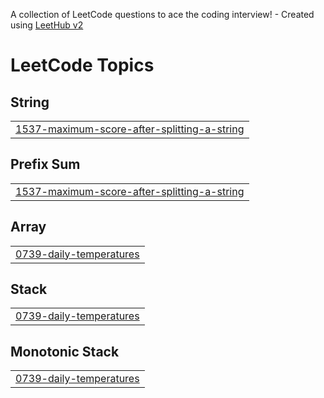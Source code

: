 A collection of LeetCode questions to ace the coding interview! - Created using [LeetHub v2](https://github.com/arunbhardwaj/LeetHub-2.0)
<!---LeetCode Topics Start-->
# LeetCode Topics
## String
|  |
| ------- |
| [1537-maximum-score-after-splitting-a-string](https://github.com/WilliamTsai39/LeetCode-Progress-Tracker/tree/master/1537-maximum-score-after-splitting-a-string) |
## Prefix Sum
|  |
| ------- |
| [1537-maximum-score-after-splitting-a-string](https://github.com/WilliamTsai39/LeetCode-Progress-Tracker/tree/master/1537-maximum-score-after-splitting-a-string) |
## Array
|  |
| ------- |
| [0739-daily-temperatures](https://github.com/WilliamTsai39/LeetCode-Progress-Tracker/tree/master/0739-daily-temperatures) |
## Stack
|  |
| ------- |
| [0739-daily-temperatures](https://github.com/WilliamTsai39/LeetCode-Progress-Tracker/tree/master/0739-daily-temperatures) |
## Monotonic Stack
|  |
| ------- |
| [0739-daily-temperatures](https://github.com/WilliamTsai39/LeetCode-Progress-Tracker/tree/master/0739-daily-temperatures) |
<!---LeetCode Topics End-->
